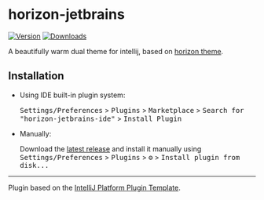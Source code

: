 # horizon-jetbrains

[![Version](https://img.shields.io/jetbrains/plugin/v/com.davidmszrs.horizonjetbrains.svg)](https://plugins.jetbrains.com/plugin/com.davidmszrs.horizonjetbrains)
[![Downloads](https://img.shields.io/jetbrains/plugin/d/com.davidmszrs.horizonjetbrains.svg)](https://plugins.jetbrains.com/plugin/com.davidmszrs.horizonjetbrains)

<!-- Plugin description -->
A beautifully warm dual theme for intellij, based on [horizon theme](https://github.com/jolaleye/horizon-theme-vscode?tab=MIT-1-ov-file).
<!-- Plugin description end -->

## Installation

- Using IDE built-in plugin system:
  
  <kbd>Settings/Preferences</kbd> > <kbd>Plugins</kbd> > <kbd>Marketplace</kbd> > <kbd>Search for "horizon-jetbrains-ide"</kbd> >
  <kbd>Install Plugin</kbd>
  
- Manually:

  Download the [latest release](https://github.com/davidmszrs/horizon-jetbrains-ide/releases/latest) and install it manually using
  <kbd>Settings/Preferences</kbd> > <kbd>Plugins</kbd> > <kbd>⚙️</kbd> > <kbd>Install plugin from disk...</kbd>


---
Plugin based on the [IntelliJ Platform Plugin Template][template].

[template]: https://github.com/JetBrains/intellij-platform-plugin-template
